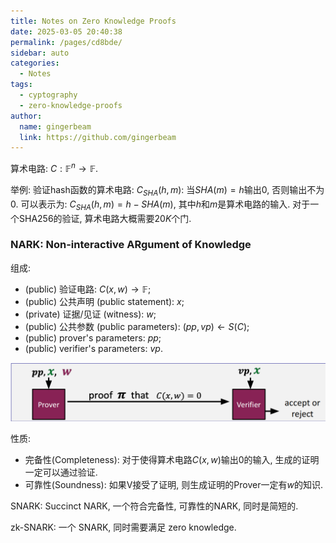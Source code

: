 ```yaml
---
title: Notes on Zero Knowledge Proofs
date: 2025-03-05 20:40:38
permalink: /pages/cd8bde/
sidebar: auto
categories:
  - Notes
tags:
  - cyptography
  - zero-knowledge-proofs
author:
  name: gingerbeam
  link: https://github.com/gingerbeam
---
```


算术电路: $C: \mathbb{F}^n → \mathbb{F}$.

举例: 验证hash函数的算术电路: $C_{SHA}(h, m)$: 当$SHA(m) = h$输出$0$, 否则输出不为$0$.
可以表示为: $C_{SHA}(h, m) = h - SHA(m)$, 其中$h$和$m$是算术电路的输入. 对于一个SHA256的验证, 算术电路大概需要$20K$个门.

### NARK: Non-interactive ARgument of Knowledge

组成:
- (public) 验证电路: $C(x, w) → \mathbb{F}$;
- (public) 公共声明 (public statement): $x$;
- (private) 证据/见证 (witness): $w$;
- (public) 公共参数 (public parameters): $(pp, vp) \gets S(C)$;
- (public) prover's parameters: $pp$;
- (public) verifier's parameters: $vp$.

![alt text](imgs/zk.png)

性质:
- 完备性(Completeness): 对于使得算术电路$C(x, w)$输出$0$的输入, 生成的证明一定可以通过验证.
- 可靠性(Soundness): 如果V接受了证明, 则生成证明的Prover一定有$w$的知识.


SNARK: Succinct NARK, 一个符合完备性, 可靠性的NARK, 同时是简短的.

zk-SNARK: 一个 SNARK, 同时需要满足 zero knowledge.

